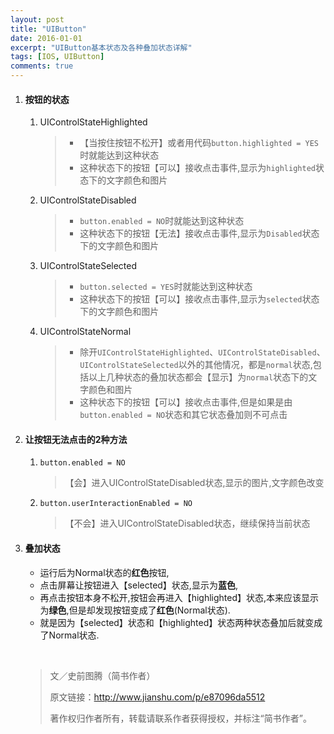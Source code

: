 ```yaml
---
layout: post
title: "UIButton"
date: 2016-01-01
excerpt: "UIButton基本状态及各种叠加状态详解"
tags: [IOS, UIButton]
comments: true
---
```


1. #### 按钮的状态

   1. UIControlStateHighlighted

      > - 【当按住按钮不松开】或者用代码`button.highlighted = YES`时就能达到这种状态
      > - 这种状态下的按钮【可以】接收点击事件,显示为`highlighted`状态下的文字颜色和图片

   2. UIControlStateDisabled

      > - `button.enabled = NO`时就能达到这种状态
      > - 这种状态下的按钮【无法】接收点击事件,显示为`Disabled`状态下的文字颜色和图片

   3. UIControlStateSelected

      > - `button.selected = YES`时就能达到这种状态
      > - 这种状态下的按钮【可以】接收点击事件,显示为`selected`状态下的文字颜色和图片

   4. UIControlStateNormal

      >  -  除开`UIControlStateHighlighted`、`UIControlStateDisabled`、`UIControlStateSelected`以外的其他情况，都是`normal`状态,包括以上几种状态的叠加状态都会【显示】为`normal`状态下的文字颜色和图片
      >  - 这种状态下的按钮【可以】接收点击事件,但是如果是由`button.enabled = NO`状态和其它状态叠加则不可点击

2. #### 让按钮无法点击的2种方法

   1. `button.enabled = NO`

      > 【会】进入UIControlStateDisabled状态,显示的图片,文字颜色改变

   2. `button.userInteractionEnabled = NO`

      > 【不会】进入UIControlStateDisabled状态，继续保持当前状态

3. #### 叠加状态

   - 运行后为Normal状态的**红色**按钮,
   - 点击屏幕让按钮进入【selected】状态,显示为**蓝色**,
   - 再点击按钮本身不松开,按钮会再进入【highlighted】状态,本来应该显示为**绿色**,但是却发现按钮变成了**红色**(Normal状态).
   - 就是因为【selected】状态和【highlighted】状态两种状态叠加后就变成了Normal状态.

   ​

   > 文／史前图腾（简书作者）
   >
   > 原文链接：http://www.jianshu.com/p/e87096da5512
   >
   > 著作权归作者所有，转载请联系作者获得授权，并标注“简书作者”。
